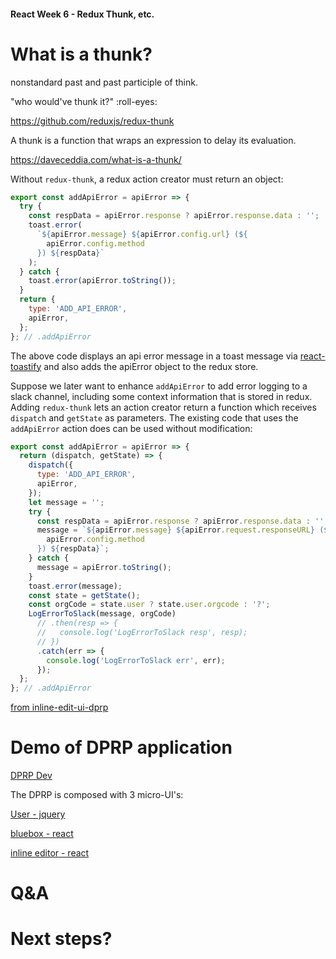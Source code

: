#### React Week 6 - Redux Thunk, etc.

# What is a thunk?
nonstandard past and past participle of think.

"who would've thunk it?" :roll-eyes:

https://github.com/reduxjs/redux-thunk

A thunk is a function that wraps an expression to delay its evaluation.

https://daveceddia.com/what-is-a-thunk/

Without `redux-thunk`, a redux action creator must return an object:

```javascript
export const addApiError = apiError => {
  try {
    const respData = apiError.response ? apiError.response.data : '';
    toast.error(
      `${apiError.message} ${apiError.config.url} (${
        apiError.config.method
      }) ${respData}`
    );
  } catch {
    toast.error(apiError.toString());
  }
  return {
    type: 'ADD_API_ERROR',
    apiError,
  };
}; // .addApiError
```

The above code displays an api error message in a toast message via [react-toastify](https://fkhadra.github.io/react-toastify/) and also adds the apiError object to the redux store.

Suppose we later want to enhance `addApiError` to add error logging to a slack channel, including some context information that is stored in redux. Adding `redux-thunk` lets an action creator return a function which receives `dispatch` and `getState` as parameters. The existing code that uses the `addApiError` action does can be used without modification:

```javascript
export const addApiError = apiError => {
  return (dispatch, getState) => {
    dispatch({
      type: 'ADD_API_ERROR',
      apiError,
    });
    let message = '';
    try {
      const respData = apiError.response ? apiError.response.data : '';
      message = `${apiError.message} ${apiError.request.responseURL} (${
        apiError.config.method
      }) ${respData}`;
    } catch {
      message = apiError.toString();
    }
    toast.error(message);
    const state = getState();
    const orgCode = state.user ? state.user.orgcode : '?';
    LogErrorToSlack(message, orgCode)
      // .then(resp => {
      //   console.log('LogErrorToSlack resp', resp);
      // })
      .catch(err => {
        console.log('LogErrorToSlack err', err);
      });
  };
}; // .addApiError
```

[from inline-edit-ui-dprp](https://git.cdc.gov/eSurveillance/dprp/inline-edit-ui-dprp/blob/master/src/redux/actions/index.js)


# Demo of DPRP application
[DPRP Dev](https://dataportal-dprp.services-dev.cdc.gov/)

The DPRP is composed with 3 micro-UI's:

[User - jquery](https://git.cdc.gov/eSurveillance/dprp/user-ui-dprp)

[bluebox - react](https://git.cdc.gov/eSurveillance/dprp/bluebox-ui-dprp)

[inline editor - react](https://git.cdc.gov/eSurveillance/dprp/inline-edit-ui-dprp)

# Q&A

# Next steps?

